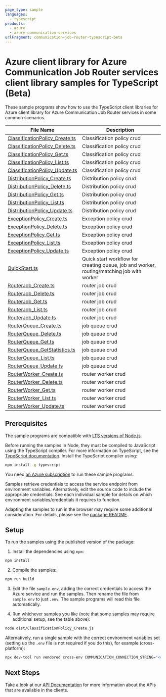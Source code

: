 ```yaml
---
page_type: sample
languages:
  - typescript
products:
  - azure
  - azure-communication-services
urlFragment: communication-job-router-typescript-beta
---
```


# Azure client library for Azure Communication Job Router services client library samples for TypeScript (Beta)

These sample programs show how to use the TypeScript client libraries for Azure client library for Azure Communication Job Router services in some common scenarios.

| **File Name**                                                 | **Description**                                                                           |
| ------------------------------------------------------------- | ----------------------------------------------------------------------------------------- |
| [ClassificationPolicy_Create.ts][classificationpolicy_create] | Classification policy crud                                                                |
| [ClassificationPolicy_Delete.ts][classificationpolicy_delete] | Classification policy crud                                                                |
| [ClassificationPolicy_Get.ts][classificationpolicy_get]       | Classification policy crud                                                                |
| [ClassificationPolicy_List.ts][classificationpolicy_list]     | Classification policy crud                                                                |
| [ClassificationPolicy_Update.ts][classificationpolicy_update] | Classification policy crud                                                                |
| [DistributionPolicy_Create.ts][distributionpolicy_create]     | Distribution policy crud                                                                  |
| [DistributionPolicy_Delete.ts][distributionpolicy_delete]     | Distribution policy crud                                                                  |
| [DistributionPolicy_Get.ts][distributionpolicy_get]           | Distribution policy crud                                                                  |
| [DistributionPolicy_List.ts][distributionpolicy_list]         | Distribution policy crud                                                                  |
| [DistributionPolicy_Update.ts][distributionpolicy_update]     | Distribution policy crud                                                                  |
| [ExceptionPolicy_Create.ts][exceptionpolicy_create]           | Exception policy crud                                                                     |
| [ExceptionPolicy_Delete.ts][exceptionpolicy_delete]           | Exception policy crud                                                                     |
| [ExceptionPolicy_Get.ts][exceptionpolicy_get]                 | Exception policy crud                                                                     |
| [ExceptionPolicy_List.ts][exceptionpolicy_list]               | Exception policy crud                                                                     |
| [ExceptionPolicy_Update.ts][exceptionpolicy_update]           | Exception policy crud                                                                     |
| [QuickStart.ts][quickstart]                                   | Quick start workflow for creating queue, job and worker, routing/matching job with worker |
| [RouterJob_Create.ts][routerjob_create]                       | router job crud                                                                           |
| [RouterJob_Delete.ts][routerjob_delete]                       | router job crud                                                                           |
| [RouterJob_Get.ts][routerjob_get]                             | router job crud                                                                           |
| [RouterJob_List.ts][routerjob_list]                           | router job crud                                                                           |
| [RouterJob_Update.ts][routerjob_update]                       | router job crud                                                                           |
| [RouterQueue_Create.ts][routerqueue_create]                   | job queue crud                                                                            |
| [RouterQueue_Delete.ts][routerqueue_delete]                   | job queue crud                                                                            |
| [RouterQueue_Get.ts][routerqueue_get]                         | job queue crud                                                                            |
| [RouterQueue_GetStatistics.ts][routerqueue_getstatistics]     | job queue crud                                                                            |
| [RouterQueue_List.ts][routerqueue_list]                       | job queue crud                                                                            |
| [RouterQueue_Update.ts][routerqueue_update]                   | job queue crud                                                                            |
| [RouterWorker_Create.ts][routerworker_create]                 | router worker crud                                                                        |
| [RouterWorker_Delete.ts][routerworker_delete]                 | router worker crud                                                                        |
| [RouterWorker_Get.ts][routerworker_get]                       | router worker crud                                                                        |
| [RouterWorker_List.ts][routerworker_list]                     | router worker crud                                                                        |
| [RouterWorker_Update.ts][routerworker_update]                 | router worker crud                                                                        |

## Prerequisites

The sample programs are compatible with [LTS versions of Node.js](https://github.com/nodejs/release#release-schedule).

Before running the samples in Node, they must be compiled to JavaScript using the TypeScript compiler. For more information on TypeScript, see the [TypeScript documentation][typescript]. Install the TypeScript compiler using:

```bash
npm install -g typescript
```

You need [an Azure subscription][freesub] to run these sample programs.

Samples retrieve credentials to access the service endpoint from environment variables. Alternatively, edit the source code to include the appropriate credentials. See each individual sample for details on which environment variables/credentials it requires to function.

Adapting the samples to run in the browser may require some additional consideration. For details, please see the [package README][package].

## Setup

To run the samples using the published version of the package:

1. Install the dependencies using `npm`:

```bash
npm install
```

2. Compile the samples:

```bash
npm run build
```

3. Edit the file `sample.env`, adding the correct credentials to access the Azure service and run the samples. Then rename the file from `sample.env` to just `.env`. The sample programs will read this file automatically.

4. Run whichever samples you like (note that some samples may require additional setup, see the table above):

```bash
node dist/ClassificationPolicy_Create.js
```

Alternatively, run a single sample with the correct environment variables set (setting up the `.env` file is not required if you do this), for example (cross-platform):

```bash
npx dev-tool run vendored cross-env COMMUNICATION_CONNECTION_STRING="<communication connection string>" node dist/ClassificationPolicy_Create.js
```

## Next Steps

Take a look at our [API Documentation][apiref] for more information about the APIs that are available in the clients.

[classificationpolicy_create]: https://github.com/Azure/azure-sdk-for-js/blob/main/sdk/communication/communication-job-router-rest/samples/v1-beta/typescript/src/ClassificationPolicy_Create.ts
[classificationpolicy_delete]: https://github.com/Azure/azure-sdk-for-js/blob/main/sdk/communication/communication-job-router-rest/samples/v1-beta/typescript/src/ClassificationPolicy_Delete.ts
[classificationpolicy_get]: https://github.com/Azure/azure-sdk-for-js/blob/main/sdk/communication/communication-job-router-rest/samples/v1-beta/typescript/src/ClassificationPolicy_Get.ts
[classificationpolicy_list]: https://github.com/Azure/azure-sdk-for-js/blob/main/sdk/communication/communication-job-router-rest/samples/v1-beta/typescript/src/ClassificationPolicy_List.ts
[classificationpolicy_update]: https://github.com/Azure/azure-sdk-for-js/blob/main/sdk/communication/communication-job-router-rest/samples/v1-beta/typescript/src/ClassificationPolicy_Update.ts
[distributionpolicy_create]: https://github.com/Azure/azure-sdk-for-js/blob/main/sdk/communication/communication-job-router-rest/samples/v1-beta/typescript/src/DistributionPolicy_Create.ts
[distributionpolicy_delete]: https://github.com/Azure/azure-sdk-for-js/blob/main/sdk/communication/communication-job-router-rest/samples/v1-beta/typescript/src/DistributionPolicy_Delete.ts
[distributionpolicy_get]: https://github.com/Azure/azure-sdk-for-js/blob/main/sdk/communication/communication-job-router-rest/samples/v1-beta/typescript/src/DistributionPolicy_Get.ts
[distributionpolicy_list]: https://github.com/Azure/azure-sdk-for-js/blob/main/sdk/communication/communication-job-router-rest/samples/v1-beta/typescript/src/DistributionPolicy_List.ts
[distributionpolicy_update]: https://github.com/Azure/azure-sdk-for-js/blob/main/sdk/communication/communication-job-router-rest/samples/v1-beta/typescript/src/DistributionPolicy_Update.ts
[exceptionpolicy_create]: https://github.com/Azure/azure-sdk-for-js/blob/main/sdk/communication/communication-job-router-rest/samples/v1-beta/typescript/src/ExceptionPolicy_Create.ts
[exceptionpolicy_delete]: https://github.com/Azure/azure-sdk-for-js/blob/main/sdk/communication/communication-job-router-rest/samples/v1-beta/typescript/src/ExceptionPolicy_Delete.ts
[exceptionpolicy_get]: https://github.com/Azure/azure-sdk-for-js/blob/main/sdk/communication/communication-job-router-rest/samples/v1-beta/typescript/src/ExceptionPolicy_Get.ts
[exceptionpolicy_list]: https://github.com/Azure/azure-sdk-for-js/blob/main/sdk/communication/communication-job-router-rest/samples/v1-beta/typescript/src/ExceptionPolicy_List.ts
[exceptionpolicy_update]: https://github.com/Azure/azure-sdk-for-js/blob/main/sdk/communication/communication-job-router-rest/samples/v1-beta/typescript/src/ExceptionPolicy_Update.ts
[quickstart]: https://github.com/Azure/azure-sdk-for-js/blob/main/sdk/communication/communication-job-router-rest/samples/v1-beta/typescript/src/QuickStart.ts
[routerjob_create]: https://github.com/Azure/azure-sdk-for-js/blob/main/sdk/communication/communication-job-router-rest/samples/v1-beta/typescript/src/RouterJob_Create.ts
[routerjob_delete]: https://github.com/Azure/azure-sdk-for-js/blob/main/sdk/communication/communication-job-router-rest/samples/v1-beta/typescript/src/RouterJob_Delete.ts
[routerjob_get]: https://github.com/Azure/azure-sdk-for-js/blob/main/sdk/communication/communication-job-router-rest/samples/v1-beta/typescript/src/RouterJob_Get.ts
[routerjob_list]: https://github.com/Azure/azure-sdk-for-js/blob/main/sdk/communication/communication-job-router-rest/samples/v1-beta/typescript/src/RouterJob_List.ts
[routerjob_update]: https://github.com/Azure/azure-sdk-for-js/blob/main/sdk/communication/communication-job-router-rest/samples/v1-beta/typescript/src/RouterJob_Update.ts
[routerqueue_create]: https://github.com/Azure/azure-sdk-for-js/blob/main/sdk/communication/communication-job-router-rest/samples/v1-beta/typescript/src/RouterQueue_Create.ts
[routerqueue_delete]: https://github.com/Azure/azure-sdk-for-js/blob/main/sdk/communication/communication-job-router-rest/samples/v1-beta/typescript/src/RouterQueue_Delete.ts
[routerqueue_get]: https://github.com/Azure/azure-sdk-for-js/blob/main/sdk/communication/communication-job-router-rest/samples/v1-beta/typescript/src/RouterQueue_Get.ts
[routerqueue_getstatistics]: https://github.com/Azure/azure-sdk-for-js/blob/main/sdk/communication/communication-job-router-rest/samples/v1-beta/typescript/src/RouterQueue_GetStatistics.ts
[routerqueue_list]: https://github.com/Azure/azure-sdk-for-js/blob/main/sdk/communication/communication-job-router-rest/samples/v1-beta/typescript/src/RouterQueue_List.ts
[routerqueue_update]: https://github.com/Azure/azure-sdk-for-js/blob/main/sdk/communication/communication-job-router-rest/samples/v1-beta/typescript/src/RouterQueue_Update.ts
[routerworker_create]: https://github.com/Azure/azure-sdk-for-js/blob/main/sdk/communication/communication-job-router-rest/samples/v1-beta/typescript/src/RouterWorker_Create.ts
[routerworker_delete]: https://github.com/Azure/azure-sdk-for-js/blob/main/sdk/communication/communication-job-router-rest/samples/v1-beta/typescript/src/RouterWorker_Delete.ts
[routerworker_get]: https://github.com/Azure/azure-sdk-for-js/blob/main/sdk/communication/communication-job-router-rest/samples/v1-beta/typescript/src/RouterWorker_Get.ts
[routerworker_list]: https://github.com/Azure/azure-sdk-for-js/blob/main/sdk/communication/communication-job-router-rest/samples/v1-beta/typescript/src/RouterWorker_List.ts
[routerworker_update]: https://github.com/Azure/azure-sdk-for-js/blob/main/sdk/communication/communication-job-router-rest/samples/v1-beta/typescript/src/RouterWorker_Update.ts
[apiref]: https://docs.microsoft.com/javascript/api/@azure/communication-job-router
[freesub]: https://azure.microsoft.com/free/
[package]: https://github.com/Azure/azure-sdk-for-js/tree/main/sdk/communication/communication-job-router-rest/README.md
[typescript]: https://www.typescriptlang.org/docs/home.html

